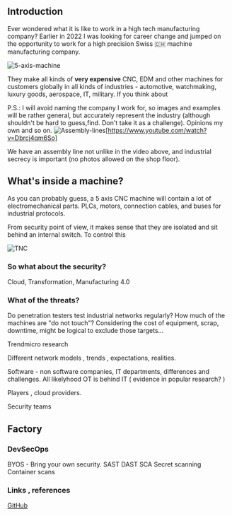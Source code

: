 ## Introduction

Ever wondered what it is like to work in a high tech manufacturing company? Earlier in 2022 I was looking for career change and jumped on the opportunity to work for a high precision Swiss 🇨🇭 machine manufacturing company.

![5-axis-machine](https://eqqn.github.io/images/5-Axis-CNC-Milling-Machines.png)

They make all kinds of **very expensive** CNC, EDM and other machines for customers globally in all kinds of industries - automotive, watchmaking, luxury goods, aerospace, IT, military. If you think about 


P.S.: I will avoid naming the company I work for, so images and examples will be rather general, but accurately represent the industry (although shouldn't be hard to guess,find. Don't take it as a challenge). Opinions my own and so on.
![Assembly-lines](https://eqqn.github.io/images/youtube_studer_thubmbnail.jpg)[https://www.youtube.com/watch?v=Dbrcj4qm6So]

We have an assembly line not unlike in the video above, and industrial secrecy is important (no photos allowed on the shop floor).

## What's inside a machine?

As you can probably guess, a 5 axis CNC machine will contain a lot of electromechanical parts. 
PLCs, motors, connection cables, and buses for industrial protocols.

From security point of view, it makes sense that they are isolated and sit behind an internal switch. To control this 

![TNC](https://eqqn.github.io/images/siemens-neu_7.jpg)

### So what about the security?

Cloud, Transformation, Manufacturing 4.0 

### What of the threats?

Do penetration testers test industrial networks regularly? How much of the machines are "do not touch"? Considering the cost of equipment, scrap, downtime, might be logical to exclude those targets...

Trendmicro research

Different network models , trends , expectations, realities. 

Software - non software companies, IT departments, differences and challenges. All likelyhood OT is behind IT ( evidence in popular research? ) 

Players , cloud providers.

Security teams



## Factory

### DevSecOps

BYOS - Bring your own security.
SAST
DAST
SCA
Secret scanning
Container scans



### Links , references
[GitHub](https://github.com/) 

